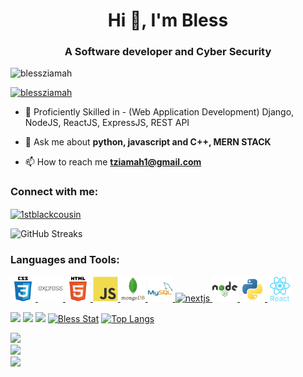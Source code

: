 <h1 align="center">Hi 👋, I'm Bless</h1>
<h3 align="center">A Software developer and Cyber Security</h3>

<p align="left"> <img src="https://komarev.com/ghpvc/?username=blessziamah&label=Profile%20views&color=0e75b6&style=flat" alt="blessziamah" /> </p>



<p align="left"> <a href="https://github.com/ryo-ma/github-profile-trophy"><img src="https://github-profile-trophy.vercel.app/?username=blessziamah" alt="blessziamah" /></a> </p>


- 🔭 Proficiently Skilled in - (Web Application Development) Django, NodeJS, ReactJS, ExpressJS, REST API


- 💬 Ask me about **python, javascript and C++, MERN STACK**

- 📫 How to reach me **tziamah1@gmail.com**


<h3 align="left">Connect with me:</h3>
<p align="left">
<a href="https://twitter.com/blessziamah" target="blank"><img align="center" src="https://raw.githubusercontent.com/rahuldkjain/github-profile-readme-generator/master/src/images/icons/Social/twitter.svg" alt="1stblackcousin" height="30" width="40" /></a>
  
  
  
  

</p>

![GitHub Streaks](http://github-readme-streak-stats.herokuapp.com?user=blessziamah&theme=dracula&hide_border=true)

<h3 align="left">Languages and Tools:</h3>
<p align="left"> <a href="https://www.w3schools.com/css/" target="_blank" rel="noreferrer"> <img src="https://raw.githubusercontent.com/devicons/devicon/master/icons/css3/css3-original-wordmark.svg" alt="css3" width="40" height="40"/> </a> <a href="https://expressjs.com" target="_blank" rel="noreferrer"> <img src="https://raw.githubusercontent.com/devicons/devicon/master/icons/express/express-original-wordmark.svg" alt="express" width="40" height="40"/> </a> <a href="https://www.w3.org/html/" target="_blank" rel="noreferrer"> <img src="https://raw.githubusercontent.com/devicons/devicon/master/icons/html5/html5-original-wordmark.svg" alt="html5" width="40" height="40"/> </a> <a href="https://developer.mozilla.org/en-US/docs/Web/JavaScript" target="_blank" rel="noreferrer"> <img src="https://raw.githubusercontent.com/devicons/devicon/master/icons/javascript/javascript-original.svg" alt="javascript" width="40" height="40"/> </a> <a href="https://www.mongodb.com/" target="_blank" rel="noreferrer"> <img src="https://raw.githubusercontent.com/devicons/devicon/master/icons/mongodb/mongodb-original-wordmark.svg" alt="mongodb" width="40" height="40"/> </a> <a href="https://www.mysql.com/" target="_blank" rel="noreferrer"> <img src="https://raw.githubusercontent.com/devicons/devicon/master/icons/mysql/mysql-original-wordmark.svg" alt="mysql" width="40" height="40"/> </a> <a href="https://nextjs.org/" target="_blank" rel="noreferrer"> <img src="https://cdn.worldvectorlogo.com/logos/nextjs-2.svg" alt="nextjs" width="40" height="40"/> </a> <a href="https://nodejs.org" target="_blank" rel="noreferrer"> <img src="https://raw.githubusercontent.com/devicons/devicon/master/icons/nodejs/nodejs-original-wordmark.svg" alt="nodejs" width="40" height="40"/> </a> <a href="https://www.python.org" target="_blank" rel="noreferrer"> <img src="https://raw.githubusercontent.com/devicons/devicon/master/icons/python/python-original.svg" alt="python" width="40" height="40"/> </a> <a href="https://reactjs.org/" target="_blank" rel="noreferrer"> <img src="https://raw.githubusercontent.com/devicons/devicon/master/icons/react/react-original-wordmark.svg" alt="react" width="40" height="40"/> </a> </p>


![](https://github-profile-summary-cards.vercel.app/api/cards/profile-details?username=blessziamah&theme=github_dark)
![](https://github-profile-summary-cards.vercel.app/api/cards/repos-per-language?username=blessziamah&theme=github_dark)
![](https://github-profile-summary-cards.vercel.app/api/cards/most-commit-language?username=blessziamah&theme=github_dark)
[![Bless Stat](https://github-readme-stats.vercel.app/api?username=blessziamah&show_icons=true&theme=github_dark)](https://github.com/blessziamah)
[![Top Langs](https://github-readme-stats.vercel.app/api/top-langs/?username=blessziamah&layout=compact&langs_count=10&theme=github_dark&hide_border=true&count-private=true)](https://github.com/qbentil)

![](https://github-readme-stats.vercel.app/api?username=blessziamah&theme=gotham&hide_border=false&include_all_commits=true&count_private=true)<br/>
![](https://github-readme-streak-stats.herokuapp.com/?user=blessziamah&theme=gotham&hide_border=false)<br/>
![](https://github-readme-stats.vercel.app/api/top-langs/?username=blessziamah&theme=gotham&hide_border=false&include_all_commits=true&count_private=true&layout=compact)
 


